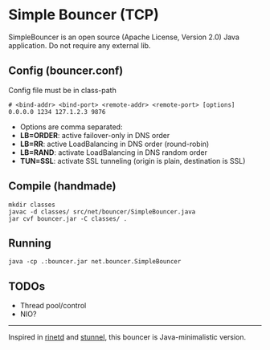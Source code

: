 # Simple Bouncer (TCP)

SimpleBouncer is an open source (Apache License, Version 2.0) Java application. Do not require any external lib.

## Config (bouncer.conf)
Config file must be in class-path

    # <bind-addr> <bind-port> <remote-addr> <remote-port> [options]
    0.0.0.0 1234 127.1.2.3 9876
 
 * Options are comma separated:
  * **LB=ORDER**: active failover-only in DNS order
  * **LB=RR**: active LoadBalancing in DNS order (round-robin)
  * **LB=RAND**: activate LoadBalancing in DNS random order
  * **TUN=SSL**: activate SSL tunneling (origin is plain, destination is SSL)

## Compile (handmade)

    mkdir classes
    javac -d classes/ src/net/bouncer/SimpleBouncer.java
    jar cvf bouncer.jar -C classes/ .

## Running

    java -cp .:bouncer.jar net.bouncer.SimpleBouncer

## TODOs

 * Thread pool/control
 * NIO?

---
Inspired in [rinetd](http://www.boutell.com/rinetd/) and [stunnel](https://www.stunnel.org/static/stunnel.html), this bouncer is Java-minimalistic version.
